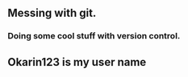 ## Messing with git.
### Doing some cool stuff with version control.

## Okarin123 is my user name 
